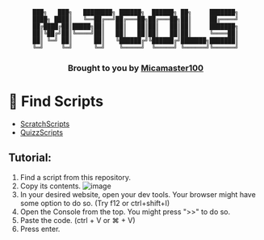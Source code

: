 <div align="center">

```
███╗   ███╗   ████████╗ ██████╗  ██████╗ ██╗     ███████╗
████╗ ████║   ╚══██╔══╝██╔═══██╗██╔═══██╗██║     ██╔════╝
██╔████╔██║█████╗██║   ██║   ██║██║   ██║██║     ███████╗
██║╚██╔╝██║╚════╝██║   ██║   ██║██║   ██║██║     ╚════██║
██║ ╚═╝ ██║      ██║   ╚██████╔╝╚██████╔╝███████╗███████║
╚═╝     ╚═╝      ╚═╝    ╚═════╝  ╚═════╝ ╚══════╝╚══════╝
```
### Brought to you by [Micamaster100](https://github.com/Micamaster100)
<div align="left">

# 🔎 Find Scripts
- [ScratchScripts](https://github.com/Micamaster100/M-Tools/blob/main/ScratchScripts)
- [QuizzScripts](https://github.com/Micamaster100/M-Tools/tree/main/QuizzScripts)

## Tutorial:
  1. Find a script from this repository.
  2. Copy its contents.
![image](https://user-images.githubusercontent.com/98234233/218599135-a74e2e29-3bc2-47ab-bc54-aa463ff7f0c5.png)
  3. In your desired website, open your dev tools. Your browser might have some option to do so. (Try f12 or ctrl+shift+I)
  4. Open the Console from the top. You might press ">>" to do so.
  5. Paste the code. (ctrl + V or ⌘ + V)
  6. Press enter.
